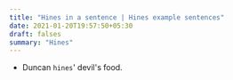 ```yaml
---
title: "Hines in a sentence | Hines example sentences"
date: 2021-01-20T19:57:50+05:30
draft: falses
summary: "Hines"
---
```

- Duncan `hines`' devil's food.
                 
